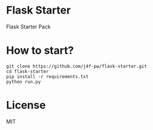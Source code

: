 # Flask Starter
Flask Starter Pack

# How to start?

```
git clone https://github.com/j4f-pw/flask-starter.git
cd flask-starter
pip install -r requirements.txt
python run.py

```

# License
MIT